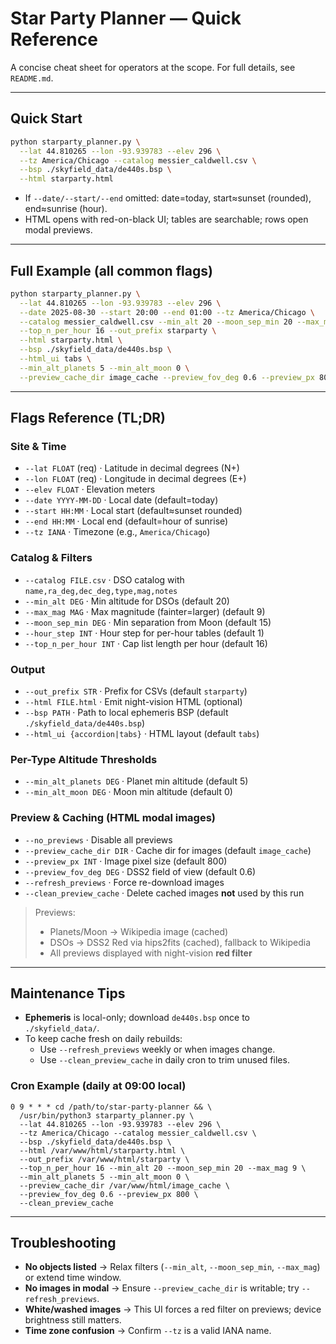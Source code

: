 # Star Party Planner — Quick Reference

A concise cheat sheet for operators at the scope. For full details, see `README.md`.

---

## Quick Start

```bash
python starparty_planner.py \
  --lat 44.810265 --lon -93.939783 --elev 296 \
  --tz America/Chicago --catalog messier_caldwell.csv \
  --bsp ./skyfield_data/de440s.bsp \
  --html starparty.html
```

- If `--date/--start/--end` omitted: date=today, start≈sunset (rounded), end≈sunrise (hour).
- HTML opens with red-on-black UI; tables are searchable; rows open modal previews.

---

## Full Example (all common flags)

```bash
python starparty_planner.py \
  --lat 44.810265 --lon -93.939783 --elev 296 \
  --date 2025-08-30 --start 20:00 --end 01:00 --tz America/Chicago \
  --catalog messier_caldwell.csv --min_alt 20 --moon_sep_min 20 --max_mag 9 \
  --top_n_per_hour 16 --out_prefix starparty \
  --html starparty.html \
  --bsp ./skyfield_data/de440s.bsp \
  --html_ui tabs \
  --min_alt_planets 5 --min_alt_moon 0 \
  --preview_cache_dir image_cache --preview_fov_deg 0.6 --preview_px 800
```

---

## Flags Reference (TL;DR)

### Site & Time
- `--lat FLOAT` (req) · Latitude in decimal degrees (N+)
- `--lon FLOAT` (req) · Longitude in decimal degrees (E+)
- `--elev FLOAT` · Elevation meters
- `--date YYYY-MM-DD` · Local date (default=today)
- `--start HH:MM` · Local start (default≈sunset rounded)
- `--end HH:MM` · Local end (default=hour of sunrise)
- `--tz IANA` · Timezone (e.g., `America/Chicago`)

### Catalog & Filters
- `--catalog FILE.csv` · DSO catalog with `name,ra_deg,dec_deg,type,mag,notes`
- `--min_alt DEG` · Min altitude for DSOs (default 20)
- `--max_mag MAG` · Max magnitude (fainter=larger) (default 9)
- `--moon_sep_min DEG` · Min separation from Moon (default 15)
- `--hour_step INT` · Hour step for per-hour tables (default 1)
- `--top_n_per_hour INT` · Cap list length per hour (default 16)

### Output
- `--out_prefix STR` · Prefix for CSVs (default `starparty`)
- `--html FILE.html` · Emit night-vision HTML (optional)
- `--bsp PATH` · Path to local ephemeris BSP (default `./skyfield_data/de440s.bsp`)
- `--html_ui {accordion|tabs}` · HTML layout (default `tabs`)

### Per-Type Altitude Thresholds
- `--min_alt_planets DEG` · Planet min altitude (default 5)
- `--min_alt_moon DEG` · Moon min altitude (default 0)

### Preview & Caching (HTML modal images)
- `--no_previews` · Disable all previews
- `--preview_cache_dir DIR` · Cache dir for images (default `image_cache`)
- `--preview_px INT` · Image pixel size (default 800)
- `--preview_fov_deg DEG` · DSS2 field of view (default 0.6)
- `--refresh_previews` · Force re-download images
- `--clean_preview_cache` · Delete cached images **not** used by this run

> Previews:
> - Planets/Moon → Wikipedia image (cached)
> - DSOs → DSS2 Red via hips2fits (cached), fallback to Wikipedia
> - All previews displayed with night-vision **red filter**

---

## Maintenance Tips

- **Ephemeris** is local-only; download `de440s.bsp` once to `./skyfield_data/`.
- To keep cache fresh on daily rebuilds:
  - Use `--refresh_previews` weekly or when images change.
  - Use `--clean_preview_cache` in daily cron to trim unused files.

### Cron Example (daily at 09:00 local)

```cron
0 9 * * * cd /path/to/star-party-planner && \
  /usr/bin/python3 starparty_planner.py \
  --lat 44.810265 --lon -93.939783 --elev 296 \
  --tz America/Chicago --catalog messier_caldwell.csv \
  --bsp ./skyfield_data/de440s.bsp \
  --html /var/www/html/starparty.html \
  --out_prefix /var/www/html/starparty \
  --top_n_per_hour 16 --min_alt 20 --moon_sep_min 20 --max_mag 9 \
  --min_alt_planets 5 --min_alt_moon 0 \
  --preview_cache_dir /var/www/html/image_cache \
  --preview_fov_deg 0.6 --preview_px 800 \
  --clean_preview_cache
```

---

## Troubleshooting

- **No objects listed** → Relax filters (`--min_alt`, `--moon_sep_min`, `--max_mag`) or extend time window.
- **No images in modal** → Ensure `--preview_cache_dir` is writable; try `--refresh_previews`.
- **White/washed images** → This UI forces a red filter on previews; device brightness still matters.
- **Time zone confusion** → Confirm `--tz` is a valid IANA name.
